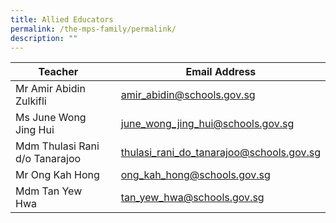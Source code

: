 ```yaml
---
title: Allied Educators
permalink: /the-mps-family/permalink/
description: ""
---
```



| Teacher | | Email Address |
| -------- | -------- | -------- |
| Mr Amir Abidin Zulkifli     |     | amir_abidin@schools.gov.sg     |
| Ms June Wong Jing Hui    |     | june_wong_jing_hui@schools.gov.sg     |
| Mdm Thulasi Rani d/o Tanarajoo     |     | thulasi_rani_do_tanarajoo@schools.gov.sg    |
| Mr Ong Kah Hong    |     | ong_kah_hong@schools.gov.sg     |
| Mdm Tan Yew Hwa     |     | tan_yew_hwa@schools.gov.sg    |
